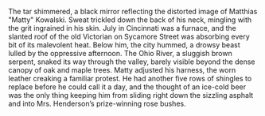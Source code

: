 The tar shimmered, a black mirror reflecting the distorted image of Matthias "Matty" Kowalski. Sweat trickled down the back of his neck, mingling with the grit ingrained in his skin.  July in Cincinnati was a furnace, and the slanted roof of the old Victorian on Sycamore Street was absorbing every bit of its malevolent heat.  Below him, the city hummed, a drowsy beast lulled by the oppressive afternoon. The Ohio River, a sluggish brown serpent, snaked its way through the valley, barely visible beyond the dense canopy of oak and maple trees.  Matty adjusted his harness, the worn leather creaking a familiar protest.  He had another five rows of shingles to replace before he could call it a day, and the thought of an ice-cold beer was the only thing keeping him from sliding right down the sizzling asphalt and into Mrs. Henderson’s prize-winning rose bushes.
